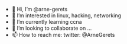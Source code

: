 - 👋 Hi, I’m @arne-gerets
- 👀 I’m interested in linux, hacking, networking
- 🌱 I’m currently learning ccna
- 💞️ I’m looking to collaborate on ...
- 📫 How to reach me: twitter: @ArneGerets

<!---
arne-gerets/arne-gerets is a ✨ special ✨ repository because its `README.md` (this file) appears on your GitHub profile.
You can click the Preview link to take a look at your changes.
--->
